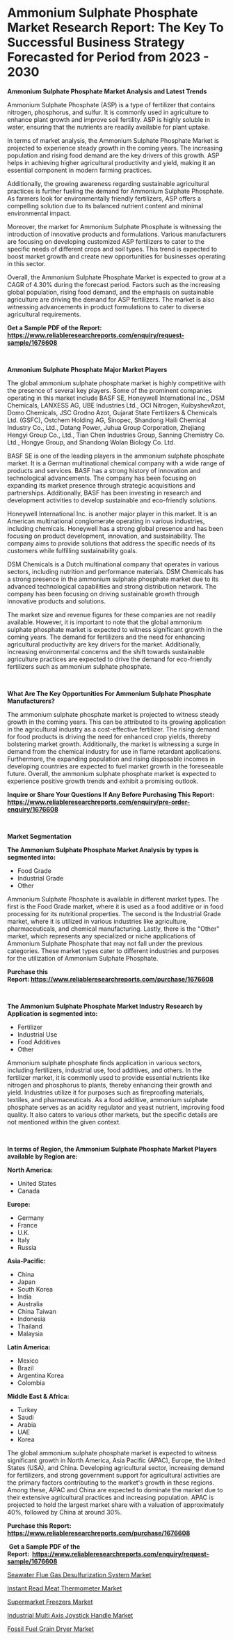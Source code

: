 <p><h1>Ammonium Sulphate Phosphate Market Research Report: The Key To Successful Business Strategy Forecasted for Period from 2023 - 2030</h1></p><p><strong>Ammonium Sulphate Phosphate Market Analysis and Latest Trends</strong></p>
<p><p>Ammonium Sulphate Phosphate (ASP) is a type of fertilizer that contains nitrogen, phosphorus, and sulfur. It is commonly used in agriculture to enhance plant growth and improve soil fertility. ASP is highly soluble in water, ensuring that the nutrients are readily available for plant uptake.</p><p>In terms of market analysis, the Ammonium Sulphate Phosphate Market is projected to experience steady growth in the coming years. The increasing population and rising food demand are the key drivers of this growth. ASP helps in achieving higher agricultural productivity and yield, making it an essential component in modern farming practices.</p><p>Additionally, the growing awareness regarding sustainable agricultural practices is further fueling the demand for Ammonium Sulphate Phosphate. As farmers look for environmentally friendly fertilizers, ASP offers a compelling solution due to its balanced nutrient content and minimal environmental impact.</p><p>Moreover, the market for Ammonium Sulphate Phosphate is witnessing the introduction of innovative products and formulations. Various manufacturers are focusing on developing customized ASP fertilizers to cater to the specific needs of different crops and soil types. This trend is expected to boost market growth and create new opportunities for businesses operating in this sector.</p><p>Overall, the Ammonium Sulphate Phosphate Market is expected to grow at a CAGR of 4.30% during the forecast period. Factors such as the increasing global population, rising food demand, and the emphasis on sustainable agriculture are driving the demand for ASP fertilizers. The market is also witnessing advancements in product formulations to cater to diverse agricultural requirements.</p></p>
<p><strong>Get a Sample PDF of the Report:&nbsp; <a href="https://www.reliableresearchreports.com/enquiry/request-sample/1676608">https://www.reliableresearchreports.com/enquiry/request-sample/1676608</a></strong></p>
<p>&nbsp;</p>
<p><strong>Ammonium Sulphate Phosphate Major Market Players</strong></p>
<p><p>The global ammonium sulphate phosphate market is highly competitive with the presence of several key players. Some of the prominent companies operating in this market include BASF SE, Honeywell International Inc., DSM Chemicals, LANXESS AG, UBE Industries Ltd., OCI Nitrogen, KuibyshevAzot, Domo Chemicals, JSC Grodno Azot, Gujarat State Fertilizers & Chemicals Ltd. (GSFC), Ostchem Holding AG, Sinopec, Shandong Haili Chemical Industry Co., Ltd., Datang Power, Juhua Group Corporation, Zhejiang Hengyi Group Co., Ltd., Tian Chen Industries Group, Sanning Chemistry Co. Ltd., Hongye Group, and Shandong Wolan Biology Co. Ltd.</p><p>BASF SE is one of the leading players in the ammonium sulphate phosphate market. It is a German multinational chemical company with a wide range of products and services. BASF has a strong history of innovation and technological advancements. The company has been focusing on expanding its market presence through strategic acquisitions and partnerships. Additionally, BASF has been investing in research and development activities to develop sustainable and eco-friendly solutions.</p><p>Honeywell International Inc. is another major player in this market. It is an American multinational conglomerate operating in various industries, including chemicals. Honeywell has a strong global presence and has been focusing on product development, innovation, and sustainability. The company aims to provide solutions that address the specific needs of its customers while fulfilling sustainability goals.</p><p>DSM Chemicals is a Dutch multinational company that operates in various sectors, including nutrition and performance materials. DSM Chemicals has a strong presence in the ammonium sulphate phosphate market due to its advanced technological capabilities and strong distribution network. The company has been focusing on driving sustainable growth through innovative products and solutions.</p><p>The market size and revenue figures for these companies are not readily available. However, it is important to note that the global ammonium sulphate phosphate market is expected to witness significant growth in the coming years. The demand for fertilizers and the need for enhancing agricultural productivity are key drivers for the market. Additionally, increasing environmental concerns and the shift towards sustainable agriculture practices are expected to drive the demand for eco-friendly fertilizers such as ammonium sulphate phosphate.</p></p>
<p>&nbsp;</p>
<p><strong>What Are The Key Opportunities For Ammonium Sulphate Phosphate Manufacturers?</strong></p>
<p><p>The ammonium sulphate phosphate market is projected to witness steady growth in the coming years. This can be attributed to its growing application in the agricultural industry as a cost-effective fertilizer. The rising demand for food products is driving the need for enhanced crop yields, thereby bolstering market growth. Additionally, the market is witnessing a surge in demand from the chemical industry for use in flame retardant applications. Furthermore, the expanding population and rising disposable incomes in developing countries are expected to fuel market growth in the foreseeable future. Overall, the ammonium sulphate phosphate market is expected to experience positive growth trends and exhibit a promising outlook.</p></p>
<p><strong>Inquire or Share Your Questions If Any Before Purchasing This Report: <a href="https://www.reliableresearchreports.com/enquiry/pre-order-enquiry/1676608">https://www.reliableresearchreports.com/enquiry/pre-order-enquiry/1676608</a></strong></p>
<p>&nbsp;</p>
<p><strong>Market Segmentation</strong></p>
<p><strong>The Ammonium Sulphate Phosphate Market Analysis by types is segmented into:</strong></p>
<p><ul><li>Food Grade</li><li>Industrial Grade</li><li>Other</li></ul></p>
<p><p>Ammonium Sulphate Phosphate is available in different market types. The first is the Food Grade market, where it is used as a food additive or in food processing for its nutritional properties. The second is the Industrial Grade market, where it is utilized in various industries like agriculture, pharmaceuticals, and chemical manufacturing. Lastly, there is the "Other" market, which represents any specialized or niche applications of Ammonium Sulphate Phosphate that may not fall under the previous categories. These market types cater to different industries and purposes for the utilization of Ammonium Sulphate Phosphate.</p></p>
<p><strong>Purchase this Report:&nbsp;<a href="https://www.reliableresearchreports.com/purchase/1676608">https://www.reliableresearchreports.com/purchase/1676608</a></strong></p>
<p>&nbsp;</p>
<p><strong>The Ammonium Sulphate Phosphate Market Industry Research by Application is segmented into:</strong></p>
<p><ul><li>Fertilizer</li><li>Industrial Use</li><li>Food Additives</li><li>Other</li></ul></p>
<p><p>Ammonium sulphate phosphate finds application in various sectors, including fertilizers, industrial use, food additives, and others. In the fertilizer market, it is commonly used to provide essential nutrients like nitrogen and phosphorus to plants, thereby enhancing their growth and yield. Industries utilize it for purposes such as fireproofing materials, textiles, and pharmaceuticals. As a food additive, ammonium sulphate phosphate serves as an acidity regulator and yeast nutrient, improving food quality. It also caters to various other markets, but the specific details are not mentioned within the given context.</p></p>
<p>&nbsp;</p>
<p><strong>In terms of Region, the Ammonium Sulphate Phosphate Market Players available by Region are:</strong></p>
<p>
    <p> <strong> North America: </strong>
        <ul>
            <li>United States</li>
            <li>Canada</li>
        </ul>
        </p> 
    <p> <strong> Europe: </strong>
        <ul>
            <li>Germany</li>
            <li>France</li>
            <li>U.K.</li>
            <li>Italy</li>
            <li>Russia</li>
        </ul>
        </p> 
    <p> <strong> Asia-Pacific: </strong>
        <ul>
            <li>China</li>
            <li>Japan</li>
            <li>South Korea</li>
            <li>India</li>
            <li>Australia</li>
            <li>China Taiwan</li>
            <li>Indonesia</li>
            <li>Thailand</li>
            <li>Malaysia</li>
        </ul>
        </p> 
    <p> <strong> Latin America: </strong>
        <ul>
            <li>Mexico</li>
            <li>Brazil</li>
            <li>Argentina Korea</li>
            <li>Colombia</li>
        </ul>
        </p> 
    <p> <strong> Middle East & Africa: </strong>
        <ul>
            <li>Turkey</li>
            <li>Saudi</li>
            <li>Arabia</li>
            <li>UAE</li>
            <li>Korea</li>
        </ul>
    </p>
    </p>
<p><p>The global ammonium sulphate phosphate market is expected to witness significant growth in North America, Asia Pacific (APAC), Europe, the United States (USA), and China. Developing agricultural sector, increasing demand for fertilizers, and strong government support for agricultural activities are the primary factors contributing to the market's growth in these regions. Among these, APAC and China are expected to dominate the market due to their extensive agricultural practices and increasing population. APAC is projected to hold the largest market share with a valuation of approximately 40%, followed by China at around 30%.</p></p>
<p><strong>Purchase this Report: <a href="https://www.reliableresearchreports.com/purchase/1676608">https://www.reliableresearchreports.com/purchase/1676608</a></strong></p>
<p>&nbsp;<strong>Get a Sample PDF of the Report:&nbsp;&nbsp;<a href="https://www.reliableresearchreports.com/enquiry/request-sample/1676608">https://www.reliableresearchreports.com/enquiry/request-sample/1676608</a></strong></p>
<p><strong></strong></p>
<p><p><a href="https://www.linkedin.com/pulse/seawater-flue-gas-desulfurization-system-market-share-eekge/">Seawater Flue Gas Desulfurization System Market</a></p><p><a href="https://medium.com/@santaraynor/instant-read-meat-thermometer-market-size-reveals-the-best-marketing-channels-in-global-industry-02b35eb59cb5">Instant Read Meat Thermometer Market</a></p><p><a href="https://medium.com/@norvalolson/supermarket-freezers-market-share-evolution-and-market-growth-trends-2023-2030-06ea39cddb6a">Supermarket Freezers Market</a></p><p><a href="https://www.linkedin.com/pulse/industrial-multi-axis-joystick-handle-market-size-growth-fjeqe/">Industrial Multi Axis Joystick Handle Market</a></p><p><a href="https://www.linkedin.com/pulse/fossil-fuel-grain-dryer-market-size-share-global-analysis-yor1e/">Fossil Fuel Grain Dryer Market</a></p></p>